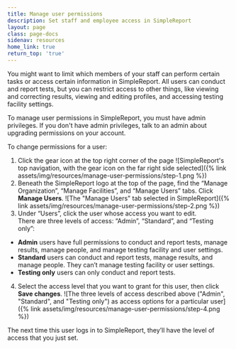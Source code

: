 ```yaml
---
title: Manage user permissions
description: Set staff and employee access in SimpleReport
layout: page
class: page-docs
sidenav: resources
home_link: true
return_top: 'true'
---
```


You might want to limit which members of your staff can perform certain tasks or access certain information in SimpleReport. All users can conduct and report tests, but you can restrict access to other things, like viewing and correcting results, viewing and editing profiles, and accessing testing facility settings.

To manage user permissions in SimpleReport, you must have admin privileges. If you don't have admin privileges, talk to an admin about upgrading permissions on your account.

To change permissions for a user:
1. Click the gear icon at the top right corner of the page
![SimpleReport's top navigation, with the gear icon on the far right side selected]({% link assets/img/resources/manage-user-permissions/step-1.png %})
2. Beneath the SimpleReport logo at the top of the page, find the “Manage Organization”, “Manage Facilities”, and “Manage Users” tabs. Click **Manage Users**.
![The "Manage Users" tab selected in SimpleReport]({% link assets/img/resources/manage-user-permissions/step-2.png %})
3. Under “Users”, click the user whose access you want to edit.<br>
  There are three levels of access: “Admin”, “Standard”, and “Testing only”:
  - **Admin** users have full permissions to conduct and report tests, manage results, manage people, and manage testing facility and user settings.
  - **Standard** users can conduct and report tests, manage results, and manage people. They can’t manage testing facility or user settings.
  - **Testing only** users can only conduct and report tests.
4. Select the access level that you want to grant for this user, then click **Save changes**.
![The three levels of access described above ("Admin", "Standard", and "Testing only") as access options for a particular user]({% link assets/img/resources/manage-user-permissions/step-4.png %})

The next time this user logs in to SimpleReport, they’ll have the level of access that you just set.
